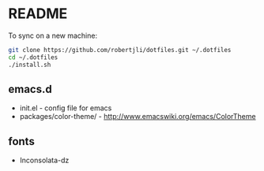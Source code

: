README
======

To sync on a new machine:

```bash
git clone https://github.com/robertjli/dotfiles.git ~/.dotfiles
cd ~/.dotfiles
./install.sh
```

emacs.d
-------

* init.el - config file for emacs
* packages/color-theme/ - http://www.emacswiki.org/emacs/ColorTheme

fonts
-----

* Inconsolata-dz
